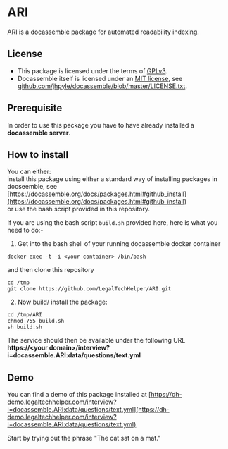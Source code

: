 # ARI
ARI is a [docassemble](https://docassemble.org) package for automated readability indexing.

## License
- This package is licensed under the terms of [GPLv3](https://opensource.org/licenses/gpl-3.0.html).
- Docassemble itself is licensed under an [MIT license](https://opensource.org/licenses/MIT), see [github.com/jhpyle/docassemble/blob/master/LICENSE.txt](https://github.com/jhpyle/docassemble/blob/master/LICENSE.txt).

## Prerequisite
In order to use this package you have to have already installed a **docassemble server**.

## How to install
You can either:<br/>
install this package using either a standard way of installing packages in docseemble, see 
[https://docassemble.org/docs/packages.html#github_install](https://docassemble.org/docs/packages.html#github_install)<br/>
or use the bash script provided in this repository.

If you are using the bash script `build.sh` provided here, here is what you need to do:-<br/>

1. Get into the bash shell of your running docassemble docker container
```
docker exec -t -i <your container> /bin/bash
```
and then clone this repository
```
cd /tmp
git clone https://github.com/LegalTechHelper/ARI.git
```

2. Now build/ install the package:
```
cd /tmp/ARI
chmod 755 build.sh
sh build.sh
```

The service should then be available under the following URL<br/>
__https://&lt;your domain&gt;/interview?i=docassemble.ARI:data/questions/text.yml__


## Demo
You can find a demo of this package installed at
[https://dh-demo.legaltechhelper.com/interview?i=docassemble.ARI:data/questions/text.yml](https://dh-demo.legaltechhelper.com/interview?i=docassemble.ARI:data/questions/text.yml)

Start by trying out the phrase "The cat sat on a mat."
